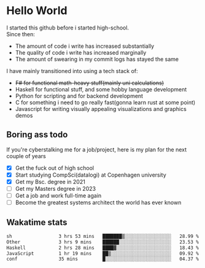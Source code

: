 # Hello World

I started this github before i started high-school.  
Since then:
- The amount of code i write has increased substantially
- The quality of code i write has increased marginally
- The amount of swearing in my commit logs has stayed the same

I have mainly transitioned into using a tech stack of:
- ~~F# for functional math-heavy stuff(mainly uni calculations)~~
- Haskell for functional stuff, and some hobby language development
- Python for scripting and for backend development
- C for something i need to go really fast(gonna learn rust at some point)
- Javascript for writing visually appealing visualizations and graphics demos

## Boring ass todo
If you're cyberstalking me for a job/project, here is my plan for the next couple of years
- [x] Get the fuck out of high school
- [x] Start studying CompSci(datalogi) at Copenhagen university
- [x] Get my Bsc. degree in 2021
- [ ] Get my Masters degree in 2023
- [ ] Get a job and work full-time again
- [ ] Become the greatest systems architect the world has ever known

## Wakatime stats
<!--START_SECTION:waka-->

```txt
sh                 3 hrs 53 mins   ███████▒░░░░░░░░░░░░░░░░░   28.99 %
Other              3 hrs 9 mins    ██████░░░░░░░░░░░░░░░░░░░   23.53 %
Haskell            2 hrs 28 mins   ████▓░░░░░░░░░░░░░░░░░░░░   18.43 %
JavaScript         1 hr 19 mins    ██▒░░░░░░░░░░░░░░░░░░░░░░   09.92 %
conf               35 mins         █░░░░░░░░░░░░░░░░░░░░░░░░   04.37 %
```

<!--END_SECTION:waka-->

